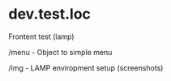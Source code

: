 # dev.test.loc
Frontent test (lamp)

/menu - Object to simple menu

/img  - LAMP enviropment setup (screenshots)

